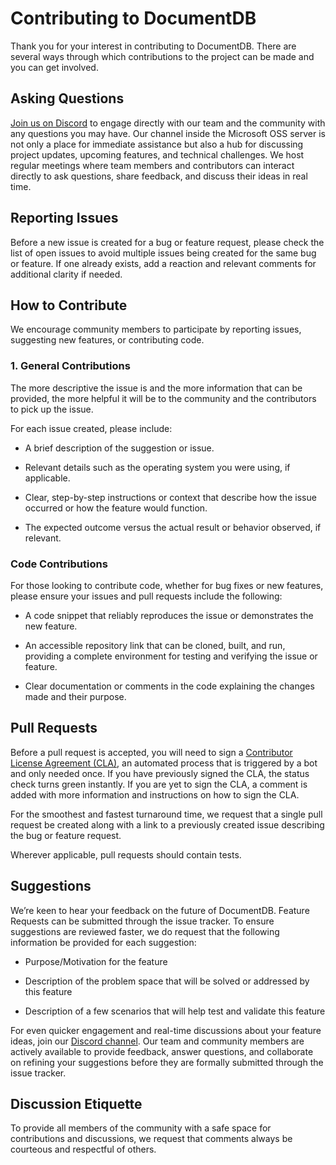 # Contributing to DocumentDB

Thank you for your interest in contributing to DocumentDB. There are several ways through which contributions to the project can be made and you can get involved.

## Asking Questions

[Join us on Discord](https://discord.gg/WXUrVbnt4n) to engage directly with our team and the community with any questions you may have. Our channel inside the Microsoft OSS server is not only a place for immediate assistance but also a hub for discussing project updates, upcoming features, and technical challenges. We host regular meetings where team members and contributors can interact directly to ask questions, share feedback, and discuss their ideas in real time.

## Reporting Issues

Before a new issue is created for a bug or feature request, please check the list of open issues to avoid multiple issues being created for the same bug or feature. If one already exists, add a reaction and relevant comments for additional clarity if needed.

## How to Contribute

We encourage community members to participate by reporting issues, suggesting new features, or contributing code.

### 1. General Contributions

The more descriptive the issue is and the more information that can be provided, the more helpful it will be to the community and the contributors to pick up the issue.

For each issue created, please include: 

- A brief description of the suggestion or issue.

- Relevant details such as the operating system you were using, if applicable.

- Clear, step-by-step instructions or context that describe how the issue occurred or how the feature would function.
  
- The expected outcome versus the actual result or behavior observed, if relevant.

### Code Contributions

For those looking to contribute code, whether for bug fixes or new features, please ensure your issues and pull requests include the following:

- A code snippet that reliably reproduces the issue or demonstrates the new feature.

- An accessible repository link that can be cloned, built, and run, providing a complete environment for testing and verifying the issue or feature.

- Clear documentation or comments in the code explaining the changes made and their purpose.

## Pull Requests

Before a pull request is accepted, you will need to sign a [Contributor License Agreement (CLA)](https://cla.opensource.microsoft.com/), an automated process that is triggered by a bot and only needed once. If you have previously signed the CLA, the status check turns green instantly. If you are yet to sign the CLA, a comment is added with more information and instructions on how to sign the CLA.

For the smoothest and fastest turnaround time, we request that a single pull request be created along with a link to a previously created issue describing the bug or feature request.

Wherever applicable, pull requests should contain tests.

## Suggestions

We’re keen to hear your feedback on the future of DocumentDB. Feature Requests can be submitted through the issue tracker. To ensure suggestions are reviewed faster, we do request that the following information be provided for each suggestion:

- Purpose/Motivation for the feature

- Description of the problem space that will be solved or addressed by this feature

- Description of a few scenarios that will help test and validate this feature

For even quicker engagement and real-time discussions about your feature ideas, join our [Discord channel](https://discord.gg/WXUrVbnt4n). Our team and community members are actively available to provide feedback, answer questions, and collaborate on refining your suggestions before they are formally submitted through the issue tracker.

## Discussion Etiquette

To provide all members of the community with a safe space for contributions and discussions, we request that comments always be courteous and respectful of others.

